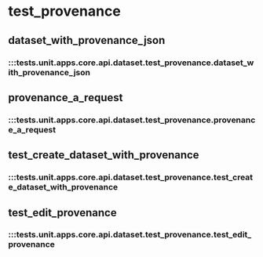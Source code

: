 # test_provenance

## dataset_with_provenance_json

### :::tests.unit.apps.core.api.dataset.test_provenance.dataset_with_provenance_json

## provenance_a_request

### :::tests.unit.apps.core.api.dataset.test_provenance.provenance_a_request

## test_create_dataset_with_provenance

### :::tests.unit.apps.core.api.dataset.test_provenance.test_create_dataset_with_provenance

## test_edit_provenance

### :::tests.unit.apps.core.api.dataset.test_provenance.test_edit_provenance

